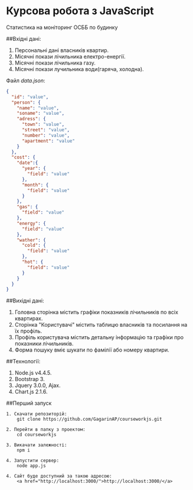 # Курсова робота з JavaScript

Статистика на моніторинг ОСББ по будинку

##Вхідні дані:
1. Персональні дані власників квартир.
2. Місячні покази лічильника електро-енергії.
3. Місячні покази лічильника газу.
4. Місячні покази лучильника води(гаряча, холодна).

Файл _data.json_:
``` JSON
{
  "id": "value",
  "person": {
    "name": "value",
    "soname": "value",
    "adress": {
      "town": "value",
      "street": "value",
      "number": "value",
      "apartment": "value"
    }
  },  
  "cost": {
  	"date":{
	  "year": {
		"field": "value"
	  },
	  "month": {
		"field": "value"
	  }
  	},
    "gas": {
      "field": "value"
    },
    "energy": {
      "field": "value"
    },
    "wather": {
      "cold": {
        "field": "value"
      },
      "hot": {
        "field": "value"
      }
    }
  }
}
```
##Вихідні дані:
1. Головна сторінка містить графіки показників лічильників по всіх квартирах.
2. Сторінка "Користувачі" містить таблицю власників та посилання на їх профіль.
3. Профіль користувача містить детальну інформацію та графіки про показники лічильників.
4. Форма пошуку вміє шукати по фамілії або номеру квартири.

##Технології:
1. Node.js v4.4.5.
2. Bootstrap 3.
3. Jquery 3.0.0, Ajax.
4. Chart.js 2.1.6.

##Перший запуск
```
1. Скачати репозиторій:
	git clone https://github.com/GagarinAP/courseworkjs.git

2. Перейти в папку з проектом:
	cd courseworkjs

3. Викачати залежності:
	npm i

4. Запустити сервер:
	node app.js

4. Сайт буде доступний за такою адресою:
	<a href="http://localhost:3000/">http://localhost:3000/</a>
```